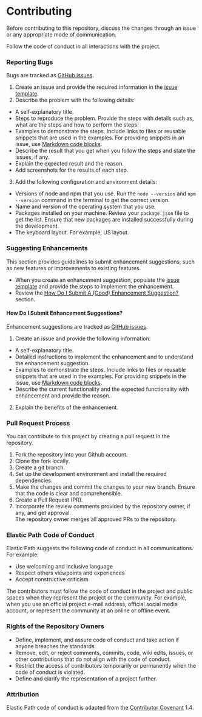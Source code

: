 # Contributing

Before contributing to this repository, discuss the changes through an issue or any appropriate mode of communication.

Follow the code of conduct in all interactions with the project.

### Reporting Bugs

Bugs are tracked as [GitHub issues](https://guides.github.com/features/issues/).

1. Create an issue and provide the required information in the [issue template](ISSUE_TEMPLATE.md).
2. Describe the problem with the following details:
  - A self-explanatory title.
  - Steps to reproduce the problem. Provide the steps with details such as, what are the steps and how to perform the steps.
  - Examples to demonstrate the steps. Include links to files or reusable snippets that are used in the examples. For providing snippets in an issue, use [Markdown code blocks](https://help.github.com/articles/markdown-basics/#multiple-lines).
  - Describe the result that you get when you follow the steps and state the issues, if any.
  - Explain the expected result and the reason.
  - Add screenshots for the results of each step.
3. Add the following configuration and environment details:
  - Versions of node and npm that you use. Run the `node --version` and `npm --version` command in the terminal to get the correct version.
  - Name and version of the operating system that you use.
  - Packages installed on your machine. Review your `package.json` file to get the list. Ensure that new packages are installed successfully during the development.
  - The keyboard layout. For example, US layout.

### Suggesting Enhancements

This section provides guidelines to submit enhancement suggestions, such as new features or improvements to existing features.

- When you create an enhancement suggestion, populate the [issue template](ISSUE_TEMPLATE.md) and provide the steps to implement the enhancement.
- Review the [How Do I Submit A (Good) Enhancement Suggestion?](#how-do-i-submit-a-good-enhancement-suggestion) section.

#### How Do I Submit Enhancement Suggestions?

Enhancement suggestions are tracked as [GitHub issues](https://guides.github.com/features/issues/).

1. Create an issue and provide the following information:
  - A self-explanatory title.
  - Detailed instructions to implement the enhancement and to understand the enhancement suggestion.
  - Examples to demonstrate the steps. Include links to files or reusable snippets that are used in the examples. For providing snippets in the issue, use [Markdown code blocks](https://help.github.com/articles/markdown-basics/#multiple-lines).
  - Describe the current functionality and the expected functionality with enhancement and provide the reason.
2. Explain the benefits of the enhancement.

### Pull Request Process

You can contribute to this project by creating a pull request in the repository.

1. Fork the repository into your Github account.
2. Clone the fork locally.
3. Create a git branch.
4. Set up the development environment and install the required dependencies.
5. Make the changes and commit the changes to your new branch. Ensure that the code is clear and comprehensible.
6. Create a Pull Request (PR).
7. Incorporate the review comments provided by the repository owner, if any, and get approval.<br/>
The repository owner merges all approved PRs to the repository.

### Elastic Path Code of Conduct

Elastic Path suggests the following code of conduct in all communications. For example:

* Use welcoming and inclusive language
* Respect others viewpoints and experiences
* Accept constructive criticism

The contributors must follow the code of conduct in the project and public spaces
when they represent the project or the community. For example, when you use an official project e-mail address, official social media account, or represent the community at an online or offline event.

### Rights of the Repository Owners

- Define, implement, and assure code of conduct and take action if anyone breaches the standards.
- Remove, edit, or reject comments, commits, code, wiki edits, issues, or other contributions that do not align with the code of conduct.
- Restrict the access of contributors temporarily or permanently when the code of conduct is violated.
- Define and clarify the representation of a project further.


### Attribution

Elastic Path code of conduct is adapted from the [Contributor Covenant](http://contributor-covenant.org/version/1/4) 1.4.